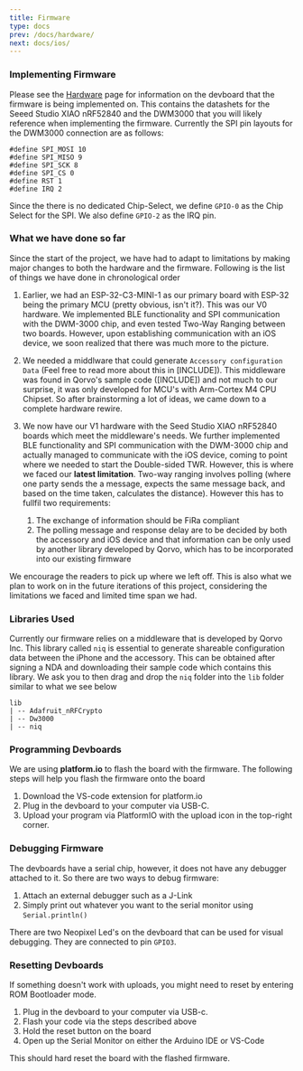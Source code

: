 ```yaml
---
title: Firmware
type: docs
prev: /docs/hardware/
next: docs/ios/
---
```

### Implementing Firmware
Please see the [Hardware](/docs/hardware/) page for information on the devboard that the firmware is being implemented on. This contains the datashets for the Seeed Studio XIAO nRF52840 and the DWM3000 that you will likely reference when implementing the firmware. Currently the SPI pin layouts for the DWM3000 connection are as follows:

```
#define SPI_MOSI 10
#define SPI_MISO 9
#define SPI_SCK 8
#define SPI_CS 0
#define RST 1
#define IRQ 2
```

Since the there is no dedicated Chip-Select, we define `GPIO-0` as the Chip Select for the SPI. We also define `GPIO-2` as the IRQ pin.

### What we have done so far

Since the start of the project, we have had to adapt to limitations by making major changes to both the hardware and the firmware. Following is the list of things we have done in chronological order
1. Earlier, we had an ESP-32-C3-MINI-1 as our primary board with ESP-32 being the primary MCU (pretty obvious, isn't it?). This was our V0 hardware. We implemented BLE functionality and SPI communication with the DWM-3000 chip, and even tested Two-Way Ranging between two boards. However, upon establishing communication with an iOS device, we soon realized that there was much more to the picture.
2. We needed a middlware that could generate `Accessory configuration Data` (Feel free to read more about this in [INCLUDE]). This middleware was found in Qorvo's sample code ([INCLUDE]) and not much to our surprise, it was only developed for MCU's with Arm-Cortex M4 CPU Chipset. So after brainstorming a lot of ideas, we came down to a complete hardware rewire.
3. We now have our V1 hardware with the Seed Studio XIAO nRF52840 boards which meet the middleware's needs. We further implemented BLE functionality and SPI communication with the DWM-3000 chip and actually managed to communicate with the iOS device, coming to point where we needed to start the Double-sided TWR. However, this is where we faced our **latest limitation**. Two-way ranging involves polling (where one party sends the a message, expects the same message back, and based on the time taken, calculates the distance). However this has to fullfil two requirements:
   
      1. The exchange of information should be FiRa compliant
      2. The polling message and response delay are to be decided by both the accessory and iOS device and that information can be only used by another library developed by Qorvo, which has to be incorporated into our existing firmware

We encourage the readers to pick up where we left off. This is also what we plan to work on in the future iterations of this project, considering the limitations we faced and limited time span we had.

### Libraries Used
Currently our firmware relies on a middleware that is developed by Qorvo Inc. This library called `niq` is essential to generate shareable configuration data between the iPhone and the accessory. This  can be obtained after signing a NDA and downloading their sample code which contains this library. We ask you to then drag and drop the `niq` folder into the `lib` folder similar to what we see below

    lib
    | -- Adafruit_nRFCrypto
    | -- Dw3000
    | -- niq

### Programming Devboards
We are using **platform.io** to flash the board with the firmware. The following steps will help you flash the firmware onto the board

1. Download the VS-code extension for platform.io
2. Plug in the devboard to your computer via USB-C.
3. Upload your program via PlatformIO with the upload icon in the top-right corner.

### Debugging Firmware
The devboards  have a serial chip, however, it does not have any debugger attached to it. So there are two ways to debug firmware:
1. Attach an external debugger such as a J-Link
2. Simply print out whatever you want to the serial monitor using `Serial.println()`

There are two Neopixel Led's on the devboard that can be used for visual debugging. They are connected to pin `GPIO3`. 

### Resetting Devboards

If something doesn't work with uploads, you might need to reset by entering ROM Bootloader mode.

1. Plug in the devboard to your computer via USB-c.
2. Flash your code via the steps described above
3. Hold the reset button on the board
4. Open up the Serial Monitor on either the Arduino IDE or VS-Code

This should hard reset the board with the flashed firmware.
